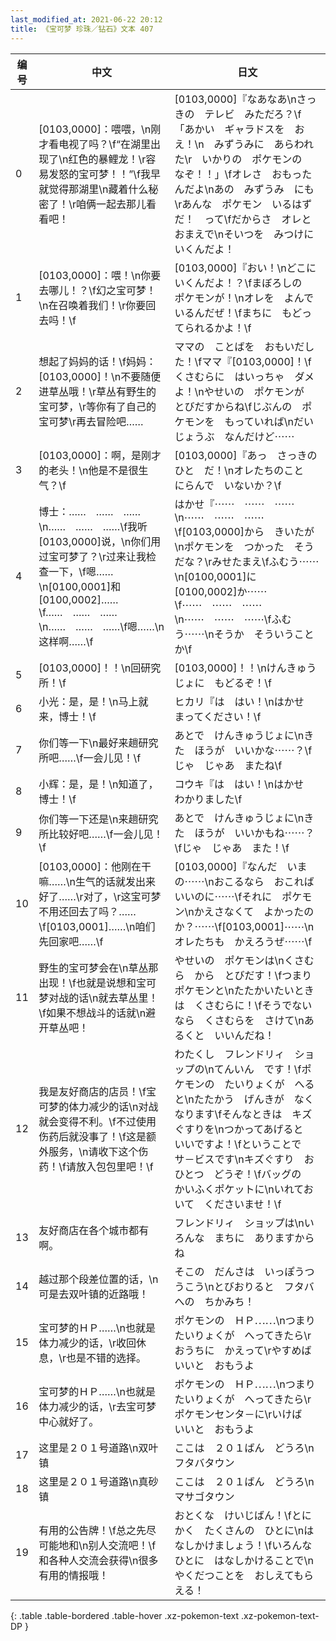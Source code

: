 ```yaml
---
last_modified_at: 2021-06-22 20:12
title: 《宝可梦 珍珠／钻石》文本 407
---
```

| 编号 | 中文 | 日文 |
| ---- | ---- | ---- |
| 0 | [0103,0000]：喂喂，\n刚才看电视了吗？\f“在湖里出现了\n红色的暴鲤龙！\r容易发怒的宝可梦！！”\f我早就觉得那湖里\n藏着什么秘密了！\r咱俩一起去那儿看看吧！ | [0103,0000]『なあなあ\nさっきの　テレビ　みただろ？\f「あかい　ギャラドスを　おえ！\n　みずうみに　あらわれた\r　いかりの　ポケモンの　なぞ！！」\fオレさ　おもったんだよ\nあの　みずうみ　にも\rあんな　ポケモン　いるはずだ！　って\fだからさ　オレと　おまえで\nそいつを　みつけに　いくんだよ！ |
| 1 | [0103,0000]：喂！\n你要去哪儿！？\f幻之宝可梦！\n在召唤着我们！\r你要回去吗！\f | [0103,0000]『おい！\nどこに　いくんだよ！？\fまぼろしの　ポケモンが！\nオレを　よんで　いるんだぜ！\fまちに　もどってられるかよ！\f |
| 2 | 想起了妈妈的话！\f妈妈：[0103,0000]！\n不要随便进草丛哦！\r草丛有野生的宝可梦，\r等你有了自己的宝可梦\r再去冒险吧…… | ママの　ことばを　おもいだした！\fママ『[0103,0000]！\fくさむらに　はいっちゃ　ダメよ！\nやせいの　ポケモンが　とびだすからね\fじぶんの　ポケモンを　もっていれば\nだいじょうぶ　なんだけど⋯⋯ |
| 3 | [0103,0000]：啊，是刚才的老头！\n他是不是很生气？\f | [0103,0000]『あっ　さっきのひと　だ！\nオレたちのこと　にらんで　いないか？\f |
| 4 | 博士：……　……　……\n……　……　……\f我听[0103,0000]说，\n你们用过宝可梦了？\r过来让我检查一下，\f嗯……\n[0100,0001]和[0100,0002]……\f……　……　……\n……　……　……\f嗯……\n这样啊……\f | はかせ『⋯⋯　⋯⋯　⋯⋯\n⋯⋯　⋯⋯　⋯⋯\f[0103,0000]から　きいたが\nポケモンを　つかった　そうだな？\rみせたまえ\fふむう⋯⋯\n[0100,0001]に　[0100,0002]か⋯⋯\f⋯⋯　⋯⋯　⋯⋯\n⋯⋯　⋯⋯　⋯⋯\fふむう⋯⋯\nそうか　そういうことか\f |
| 5 | [0103,0000]！！\n回研究所！\f | [0103,0000]！！\nけんきゅうじょに　もどるぞ！\f |
| 6 | 小光：是，是！\n马上就来，博士！\f | ヒカリ『は　はい！\nはかせ　まってください！\f |
| 7 | 你们等一下\n最好来趟研究所吧……\f一会儿见！\f | あとで　けんきゅうじょに\nきた　ほうが　いいかな⋯⋯？\fじゃ　じゃあ　またね\f |
| 8 | 小辉：是，是！\n知道了，博士！\f | コウキ『は　はい！\nはかせ　わかりました\f |
| 9 | 你们等一下还是\n来趟研究所比较好吧……\f一会儿见！\f | あとで　けんきゅうじょに\nきた　ほうが　いいかもね⋯⋯？\fじゃ　じゃあ　また！\f |
| 10 | [0103,0000]：他刚在干嘛……\n生气的话就发出来好了……\r对了，\r这宝可梦不用还回去了吗？……\f[0103,0001]……\n咱们先回家吧……\f | [0103,0000]『なんだ　いまの⋯⋯\nおこるなら　おこれば　いいのに⋯⋯\fそれに　ポケモン\nかえさなくて　よかったのか？⋯⋯\f[0103,0001]⋯⋯\nオレたちも　かえろうぜ⋯⋯\f |
| 11 | 野生的宝可梦会在\n草丛那出现！\f也就是说想和宝可梦对战的话\n就去草丛里！\f如果不想战斗的话就\n避开草丛吧！ | やせいの　ポケモンは\nくさむら　から　とびだす！\fつまり　ポケモンと\nたたかいたいときは　くさむらに！\fそうでないなら　くさむらを　さけて\nあるくと　いいんだね！ |
| 12 | 我是友好商店的店员！\f宝可梦的体力减少的话\n对战就会变得不利。\f不过使用伤药后就没事了！\f这是额外服务，\n请收下这个伤药！\f请放入包包里吧！\f | わたくし　フレンドリィ　ショップの\nてんいん　です！\fポケモンの　たいりょくが　へると\nたたかう　げんきが　なくなります\fそんなときは　キズぐすりを\nつかってあげると　いいですよ！\fということで　サ－ビスです\nキズぐすり　おひとつ　どうぞ！\fバッグの　かいふくポケットに\nいれておいて　くださいませ！\f |
| 13 | 友好商店在各个城市都有啊。 | フレンドリィ　ショップは\nいろんな　まちに　ありますからね |
| 14 | 越过那个段差位置的话，\n可是去双叶镇的近路哦！ | そこの　だんさは　いっぽうつうこう\nとびおりると　フタバへの　ちかみち！ |
| 15 | 宝可梦的ＨＰ……\n也就是体力减少的话，\r收回休息，\r也是不错的选择。 | ポケモンの　ＨＰ⋯⋯\nつまり　たいりょくが　へってきたら\rおうちに　かえって\rやすめば　いいと　おもうよ |
| 16 | 宝可梦的ＨＰ……\n也就是体力减少的话，\r去宝可梦中心就好了。 | ポケモンの　ＨＰ⋯⋯\nつまり　たいりょくが　へってきたら\rポケモンセンタ－に\rいけば　いいと　おもうよ |
| 17 | 这里是２０１号道路\n双叶镇 | ここは　２０１ばん　どうろ\nフタバタウン |
| 18 | 这里是２０１号道路\n真砂镇 | ここは　２０１ばん　どうろ\nマサゴタウン |
| 19 | 有用的公告牌！\f总之先尽可能地和\n别人交流吧！\f和各种人交流会获得\n很多有用的情报哦！ | おとくな　けいじばん！\fとにかく　たくさんの　ひとに\nはなしかけましょう！\fいろんな　ひとに　はなしかけることで\nやくだつことを　おしえてもらえる！ |
{: .table .table-bordered .table-hover .xz-pokemon-text .xz-pokemon-text-DP }